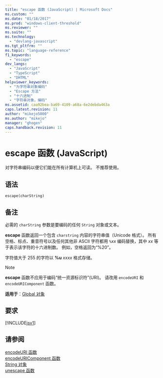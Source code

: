 ```yaml
---
title: "escape 函数 (JavaScript) | Microsoft Docs"
ms.custom: ""
ms.date: "01/18/2017"
ms.prod: "windows-client-threshold"
ms.reviewer: ""
ms.suite: ""
ms.technology: 
  - "devlang-javascript"
ms.tgt_pltfrm: ""
ms.topic: "language-reference"
f1_keywords: 
  - "escape"
dev_langs: 
  - "JavaScript"
  - "TypeScript"
  - "DHTML"
helpviewer_keywords: 
  - "为字符串对象编码"
  - "Escape 方法"
  - "十六进制"
  - "字符串对象，编码"
ms.assetid: caa92bea-ba69-4109-a68a-6e2debda463a
caps.latest.revision: 11
author: "mikejo5000"
ms.author: "mikejo"
manager: "ghogen"
caps.handback.revision: 11
---
```

# escape 函数 (JavaScript)
对字符串编码以便它们能在所有计算机上可读。  不推荐使用。  
  
## 语法  
  
```  
escape(charString)   
```  
  
## 备注  
 必需的 `charString` 参数是要编码的任何 `String` 对象或文本。  
  
 **escape** 函数返回一个包含 `charstring` 内容的字符串值（Unicode 格式）。  所有空格、标点、重音符号以及任何其他非 ASCII 字符都用 `%`*xx* 编码替换，其中 *xx* 等于表示该字符的十六进制数。  例如，空格返回为“%20”。  
  
 字符值大于 255 的字符以 **%u** *xxxx* 格式存储。  
  
> [!NOTE]
>  **escape** 函数不应用于编码“统一资源标识符”\(URI\)。  请改用 `encodeURI` 和 `encodeURIComponent` 函数。  
  
 **适用于**：[Global 对象](../../javascript/reference/global-object-javascript.md)  
  
## 要求  
 [!INCLUDE[jsv1](../../javascript/misc/includes/jsv1-md.md)]  
  
## 请参阅  
 [encodeURI 函数](../../javascript/reference/encodeuri-function-javascript.md)   
 [encodeURIComponent 函数](../../javascript/reference/encodeuricomponent-function-javascript.md)   
 [String 对象](../../javascript/reference/string-object-javascript.md)   
 [unescape 函数](../../javascript/reference/unescape-function-javascript.md)